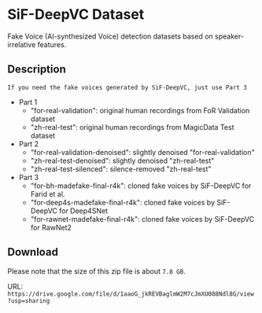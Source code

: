# SiF-DeepVC Dataset

Fake Voice (AI-synthesized Voice) detection datasets based on speaker-irrelative features.

## Description

`If you need the fake voices generated by SiF-DeepVC, just use Part 3`

- Part 1
    - "for-real-validation": original human recordings from FoR Validation dataset
    - "zh-real-test": original human recordings from MagicData Test dataset
- Part 2
    - "for-real-validation-denoised": slightly denoised "for-real-validation"
    - "zh-real-test-denoised": slightly denoised "zh-real-test"
    - "zh-real-test-silenced": silence-removed "zh-real-test"
- Part 3
    - "for-bh-madefake-final-r4k": cloned fake voices by SiF-DeepVC for Farid et al. 
    - "for-deep4s-madefake-final-r4k": cloned fake voices by SiF-DeepVC for Deep4SNet
    - "for-rawnet-madefake-final-r4k": cloned fake voices by SiF-DeepVC for RawNet2 

## Download

Please note that the size of this zip file is about `7.8 GB`.  

URL: `https://drive.google.com/file/d/1aaoG_jkREVBaglmW2M7cJmXU088Ndl8G/view?usp=sharing`

